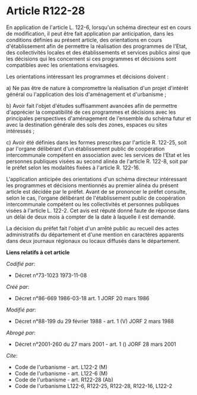 # Article R122-28

En application de l'article L. 122-6, lorsqu'un schéma directeur est en cours de modification, il peut être fait application
par anticipation, dans les conditions définies au présent article, des orientations en cours d'établissement afin de
permettre la réalisation des programmes de l'Etat, des collectivités locales et des établissements et services publics ainsi
que les décisions qui les concernent si ces programmes et décisions sont compatibles avec les orientations envisagées.

Les orientations intéressant les programmes et décisions doivent :

a) Ne pas être de nature à compromettre la réalisation d'un projet d'intérêt général ou l'application des lois d'aménagement
et d'urbanisme ;

b) Avoir fait l'objet d'études suffisamment avancées afin de permettre d'apprécier la compatibilité de ces programmes et
décisions avec les principales perspectives d'aménagement de l'ensemble du schéma futur et avec la destination générale des
sols des zones, espaces ou sites intéressés ;

c) Avoir été définies dans les formes prescrites par l'article R. 122-25, soit par l'organe délibérant d'un établissement
public de coopération intercommunale compétent en association avec les services de l'Etat et les personnes publiques visées
au second alinéa de l'article R. 122-8, soit par le préfet selon les modalités fixées à l'article R. 122-16.

L'application anticipée des orientations d'un schéma directeur intéressant les programmes et décisions mentionnés au premier
alinéa du présent article est décidée par le préfet. Avant de se prononcer le préfet consulte, selon le cas, l'organe
délibérant de l'établissement public de coopération intercommunale compétent ou les collectivités et personnes publiques
visées à l'article L. 122-2. Cet avis est réputé donné faute de réponse dans un délai de deux mois à compter de la date à
laquelle il est demandé.

La décision du préfet fait l'objet d'un arrêté public au recueil des actes administratifs du département et d'une mention en
caractères apparents dans deux journaux régionaux ou locaux diffusés dans le département.

**Liens relatifs à cet article**

_Codifié par_:

  - Décret n°73-1023 1973-11-08

_Créé par_:

  - Décret n°86-669 1986-03-18 art. 1 JORF 20 mars 1986

_Modifié par_:

  - Décret n°88-199 du 29 février 1988 - art. 1 (V) JORF 2 mars 1988

_Abrogé par_:

  - Décret n°2001-260 du 27 mars 2001 - art. 1 () JORF 28 mars 2001

_Cite_:

  - Code de l'urbanisme - art. L122-2 (M)
  - Code de l'urbanisme - art. L122-6 (M)
  - Code de l'urbanisme - art. R122-28 (Ab)
  - Code de l'urbanisme L122-6, R122-25, R122-28, R122-16, L122-2
